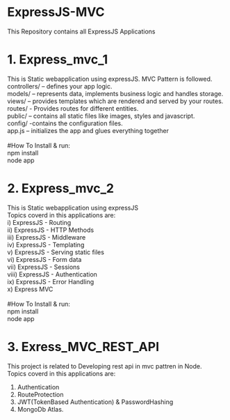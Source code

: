 # ExpressJS-MVC
This Repository contains all ExpressJS Applications<br>

# 1. Express_mvc_1
This is Static webapplication using expressJS. MVC Pattern is followed.</br>
controllers/ – defines your app  logic.</br>
models/ – represents data, implements business logic and handles storage.</br>
views/ – provides templates which are rendered and served by your routes.</br>
routes/ - Provides routes for different entities.</br>
public/ – contains all static files like images, styles and javascript.</br>
config/ -contains the configuration files.</br>
app.js – initializes the app and glues everything together</br>
</br>#How To Install  & run:</br>npm install</br>node app  

# 2. Express_mvc_2
This is Static webapplication using expressJS</br>
Topics coverd in this applications are:</br>
i) ExpressJS - Routing<br/>
ii) ExpressJS - HTTP Methods<br/>
iii) ExpressJS - Middleware<br/>
iv) ExpressJS - Templating<br/>
v) ExpressJS - Serving static files<br/>
vi) ExpressJS - Form data</br>
vii) ExpressJS - Sessions</br>
viii) ExpressJS - Authentication</br>
ix) ExpressJS - Error Handling</br>
x) Express MVC</br>
</br>#How To Install  & run:</br>npm install</br>node app  

# 3. Exress_MVC_REST_API
This project is related to Developing rest api in mvc pattren in Node.</br>
Topics coverd in this applications are:</br>
1) Authentication</br>
2) RouteProtection</br>
3) JWT(TokenBased Authentication) & PasswordHashing</br>
4) MongoDb Atlas.
